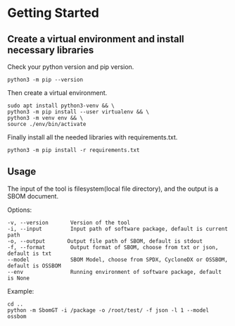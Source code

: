 # Getting Started

## Create a virtual environment and install necessary libraries

Check your python version and pip version.

```shell
python3 -m pip --version
```

Then create a virtual environment.

```shell
sudo apt install python3-venv && \  
python3 -m pip install --user virtualenv && \  
python3 -m venv env && \
source ./env/bin/activate
```

Finally install all the needed libraries with requirements.txt.

```shell
python3 -m pip install -r requirements.txt
```

## Usage

The input of the tool is filesystem(local file directory), and the output is a SBOM document.

Options:

    -v, --version       Version of the tool
    -i, --input         Input path of software package, default is current path
    -o, --output       Output file path of SBOM, default is stdout
    -f, --format        Output format of SBOM, choose from txt or json, default is txt
    --model             SBOM Model, choose from SPDX, CycloneDX or OSSBOM, default is OSSBOM
    --env               Running environment of software package, default is None

Example:

```shell
cd ..
python -m SbomGT -i /package -o /root/test/ -f json -l 1 --model ossbom
```